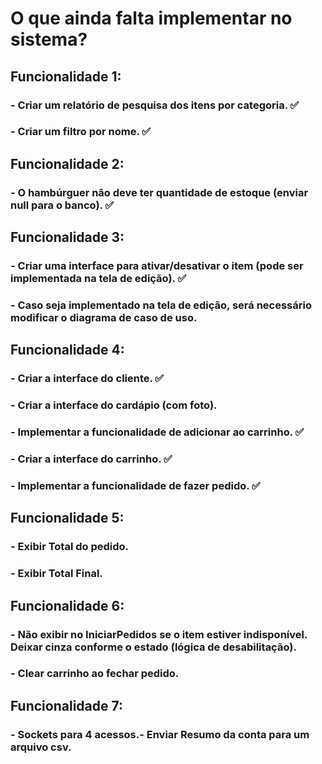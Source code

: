 <h1>O que ainda falta implementar no sistema?</h1>

<h2>Funcionalidade 1:</h2>
<h3>- Criar um relatório de pesquisa dos itens por categoria. ✅</h3>
<h3>- Criar um filtro por nome. ✅</h3>

<h2>Funcionalidade 2:</h2>
<h3>- O hambúrguer não deve ter quantidade de estoque (enviar null para o banco). ✅</h3>

<h2>Funcionalidade 3:</h2>
<h3>- Criar uma interface para ativar/desativar o item (pode ser implementada na tela de edição). ✅</h3>
<h3>- Caso seja implementado na tela de edição, será necessário modificar o diagrama de caso de uso.</h3>

<h2>Funcionalidade 4:</h2>
<h3>- Criar a interface do cliente. ✅</h3>
<h3>- Criar a interface do cardápio (com foto).</h3>
<h3>- Implementar a funcionalidade de adicionar ao carrinho. ✅</h3>
<h3>- Criar a interface do carrinho. ✅</h3>
<h3>- Implementar a funcionalidade de fazer pedido. ✅</h3>

<h2>Funcionalidade 5:</h2>
<h3>- Exibir Total do pedido.</h3>
<h3>- Exibir Total Final.</h3>

<h2>Funcionalidade 6:</h2>
<h3>- Não exibir no IniciarPedidos se o item estiver indisponível. Deixar cinza conforme o estado (lógica de desabilitação).</h3>
<h3>- Clear carrinho ao fechar pedido.</h3>

<h2>Funcionalidade 7:</h2>
<h3>- Sockets para 4 acessos.</h3.
<h3>- Enviar Resumo da conta para um arquivo csv.</h3>

